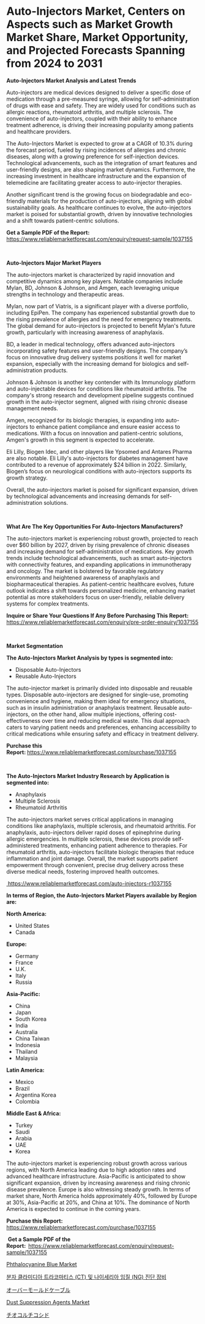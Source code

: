 <p><h1>Auto-Injectors Market, Centers on Aspects such as Market Growth Market Share, Market Opportunity, and Projected Forecasts Spanning from 2024 to 2031</h1></p><p><strong>Auto-Injectors Market Analysis and Latest Trends</strong></p>
<p><p>Auto-injectors are medical devices designed to deliver a specific dose of medication through a pre-measured syringe, allowing for self-administration of drugs with ease and safety. They are widely used for conditions such as allergic reactions, rheumatoid arthritis, and multiple sclerosis. The convenience of auto-injectors, coupled with their ability to enhance treatment adherence, is driving their increasing popularity among patients and healthcare providers.</p><p>The Auto-Injectors Market is expected to grow at a CAGR of 10.3% during the forecast period, fueled by rising incidences of allergies and chronic diseases, along with a growing preference for self-injection devices. Technological advancements, such as the integration of smart features and user-friendly designs, are also shaping market dynamics. Furthermore, the increasing investment in healthcare infrastructure and the expansion of telemedicine are facilitating greater access to auto-injector therapies.</p><p>Another significant trend is the growing focus on biodegradable and eco-friendly materials for the production of auto-injectors, aligning with global sustainability goals. As healthcare continues to evolve, the auto-injectors market is poised for substantial growth, driven by innovative technologies and a shift towards patient-centric solutions.</p></p>
<p><strong>Get a Sample PDF of the Report:&nbsp;</strong> <a href="https://www.reliablemarketforecast.com/enquiry/request-sample/1037155">https://www.reliablemarketforecast.com/enquiry/request-sample/1037155</a></p>
<p>&nbsp;</p>
<p><strong>Auto-Injectors Major Market Players</strong></p>
<p><p>The auto-injectors market is characterized by rapid innovation and competitive dynamics among key players. Notable companies include Mylan, BD, Johnson & Johnson, and Amgen, each leveraging unique strengths in technology and therapeutic areas.</p><p>Mylan, now part of Viatris, is a significant player with a diverse portfolio, including EpiPen. The company has experienced substantial growth due to the rising prevalence of allergies and the need for emergency treatments. The global demand for auto-injectors is projected to benefit Mylan's future growth, particularly with increasing awareness of anaphylaxis.</p><p>BD, a leader in medical technology, offers advanced auto-injectors incorporating safety features and user-friendly designs. The company’s focus on innovative drug delivery systems positions it well for market expansion, especially with the increasing demand for biologics and self-administration products.</p><p>Johnson & Johnson is another key contender with its Immunology platform and auto-injectable devices for conditions like rheumatoid arthritis. The company's strong research and development pipeline suggests continued growth in the auto-injector segment, aligned with rising chronic disease management needs.</p><p>Amgen, recognized for its biologic therapies, is expanding into auto-injectors to enhance patient compliance and ensure easier access to medications. With a focus on innovation and patient-centric solutions, Amgen's growth in this segment is expected to accelerate.</p><p>Eli Lilly, Biogen Idec, and other players like Ypsomed and Antares Pharma are also notable. Eli Lilly's auto-injectors for diabetes management have contributed to a revenue of approximately $24 billion in 2022. Similarly, Biogen’s focus on neurological conditions with auto-injectors supports its growth strategy.</p><p>Overall, the auto-injectors market is poised for significant expansion, driven by technological advancements and increasing demands for self-administration solutions.</p></p>
<p>&nbsp;</p>
<p><strong>What Are The Key Opportunities For Auto-Injectors Manufacturers?</strong></p>
<p><p>The auto-injectors market is experiencing robust growth, projected to reach over $60 billion by 2027, driven by rising prevalence of chronic diseases and increasing demand for self-administration of medications. Key growth trends include technological advancements, such as smart auto-injectors with connectivity features, and expanding applications in immunotherapy and oncology. The market is bolstered by favorable regulatory environments and heightened awareness of anaphylaxis and biopharmaceutical therapies. As patient-centric healthcare evolves, future outlook indicates a shift towards personalized medicine, enhancing market potential as more stakeholders focus on user-friendly, reliable delivery systems for complex treatments.</p></p>
<p><strong>Inquire or Share Your Questions If Any Before Purchasing This Report:</strong> <a href="https://www.reliablemarketforecast.com/enquiry/pre-order-enquiry/1037155">https://www.reliablemarketforecast.com/enquiry/pre-order-enquiry/1037155</a></p>
<p>&nbsp;</p>
<p><strong>Market Segmentation</strong></p>
<p><strong>The Auto-Injectors Market Analysis by types is segmented into:</strong></p>
<p><ul><li>Disposable Auto-Injectors</li><li>Reusable Auto-Injectors</li></ul></p>
<p><p>The auto-injector market is primarily divided into disposable and reusable types. Disposable auto-injectors are designed for single-use, promoting convenience and hygiene, making them ideal for emergency situations, such as in insulin administration or anaphylaxis treatment. Reusable auto-injectors, on the other hand, allow multiple injections, offering cost-effectiveness over time and reducing medical waste. This dual approach caters to varying patient needs and preferences, enhancing accessibility to critical medications while ensuring safety and efficacy in treatment delivery.</p></p>
<p><strong>Purchase this Report:&nbsp;</strong><a href="https://www.reliablemarketforecast.com/purchase/1037155">https://www.reliablemarketforecast.com/purchase/1037155</a></p>
<p>&nbsp;</p>
<p><strong>The Auto-Injectors Market Industry Research by Application is segmented into:</strong></p>
<p><ul><li>Anaphylaxis</li><li>Multiple Sclerosis</li><li>Rheumatoid Arthritis</li></ul></p>
<p><p>The auto-injectors market serves critical applications in managing conditions like anaphylaxis, multiple sclerosis, and rheumatoid arthritis. For anaphylaxis, auto-injectors deliver rapid doses of epinephrine during allergic emergencies. In multiple sclerosis, these devices provide self-administered treatments, enhancing patient adherence to therapies. For rheumatoid arthritis, auto-injectors facilitate biologic therapies that reduce inflammation and joint damage. Overall, the market supports patient empowerment through convenient, precise drug delivery across these diverse medical needs, fostering improved health outcomes.</p></p>
<p><a href="https://www.reliablemarketforecast.com/auto-injectors-r1037155">&nbsp;https://www.reliablemarketforecast.com/auto-injectors-r1037155</a></p>
<p><strong>In terms of Region, the Auto-Injectors Market Players available by Region are:</strong></p>
<p>
    <p> <strong> North America: </strong>
        <ul>
            <li>United States</li>
            <li>Canada</li>
        </ul>
        </p> 
    <p> <strong> Europe: </strong>
        <ul>
            <li>Germany</li>
            <li>France</li>
            <li>U.K.</li>
            <li>Italy</li>
            <li>Russia</li>
        </ul>
        </p> 
    <p> <strong> Asia-Pacific: </strong>
        <ul>
            <li>China</li>
            <li>Japan</li>
            <li>South Korea</li>
            <li>India</li>
            <li>Australia</li>
            <li>China Taiwan</li>
            <li>Indonesia</li>
            <li>Thailand</li>
            <li>Malaysia</li>
        </ul>
        </p> 
    <p> <strong> Latin America: </strong>
        <ul>
            <li>Mexico</li>
            <li>Brazil</li>
            <li>Argentina Korea</li>
            <li>Colombia</li>
        </ul>
        </p> 
    <p> <strong> Middle East & Africa: </strong>
        <ul>
            <li>Turkey</li>
            <li>Saudi</li>
            <li>Arabia</li>
            <li>UAE</li>
            <li>Korea</li>
        </ul>
    </p>
    </p>
<p><p>The auto-injectors market is experiencing robust growth across various regions, with North America leading due to high adoption rates and advanced healthcare infrastructure. Asia-Pacific is anticipated to show significant expansion, driven by increasing awareness and rising chronic disease prevalence. Europe is also witnessing steady growth. In terms of market share, North America holds approximately 40%, followed by Europe at 30%, Asia-Pacific at 20%, and China at 10%. The dominance of North America is expected to continue in the coming years.</p></p>
<p><strong>Purchase this Report: </strong><a href="https://www.reliablemarketforecast.com/purchase/1037155">https://www.reliablemarketforecast.com/purchase/1037155</a></p>
<p>&nbsp;<strong>Get a Sample PDF of the Report:&nbsp;&nbsp;</strong><a href="https://www.reliablemarketforecast.com/enquiry/request-sample/1037155">https://www.reliablemarketforecast.com/enquiry/request-sample/1037155</a></p>
<p><strong></strong></p>
<p><p><a href="https://www.linkedin.com/pulse/role-phthalocyanine-blue-market-applications-solar-cellpaintspigments-7gc8c?trackingId=1Ss6tidWQYyYu9mEF6aeOg%3D%3D">Phthalocyanine Blue Market</a></p><p><a href="https://medium.com/@lily.grace.hall/%EC%84%B8%EA%B3%84-molecular-chlamydia-trachomatis-ct-neisseria-gonorrhoeae-ng-diagnostic-equipment-market-%EC%9D%80-f22163d02db6">분자 클라미디아 트라코마티스 (CT) 및 나이세리아 임질 (NG) 진단 장비</a></p><p><a href="https://medium.com/@cleveborer2023/overmold-cables-market-%E3%81%AE%E3%82%B0%E3%83%AD%E3%83%BC%E3%83%90%E3%83%AB%E5%B8%82%E5%A0%B4%E6%A6%82%E8%A6%81%E3%81%AF-%E4%B8%96%E7%95%8C%E3%81%8A%E3%82%88%E3%81%B3%E4%B8%BB%E8%A6%81%E5%B8%82%E5%A0%B4%E3%81%AB%E3%81%8A%E3%81%91%E3%82%8B%E6%A5%AD%E7%95%8C%E3%81%AB%E5%BD%B1%E9%9F%BF%E3%82%92%E4%B8%8E%E3%81%88%E3%82%8B%E4%B8%BB%E8%A6%81%E3%81%AA%E3%83%88%E3%83%AC%E3%83%B3%E3%83%89%E3%81%AB%E3%81%A4%E3%81%84%E3%81%A6-%E7%8B%AC%E8%87%AA%E3%81%AE%E8%A6%96%E7%82%B9%E3%82%92%E6%8F%90%E4%BE%9B%E3%81%97%E3%81%BE%E3%81%99-aec8a0eb54ce">オーバーモールドケーブル</a></p><p><a href="https://issuu.com/reportprime-2/docs/dust-suppression-agents-market-size_d6f3dc044f8d48">Dust Suppression Agents Market</a></p><p><a href="https://medium.com/@cleveborer2023/thiocolchicoside-market-%E3%81%AF-%E3%82%B3%E3%82%B9%E3%83%88%E7%AE%A1%E7%90%86%E3%81%A8%E5%8A%B9%E7%8E%87%E5%90%91%E4%B8%8A%E3%82%92%E5%84%AA%E5%85%88%E3%81%97%E3%81%BE%E3%81%99-%E3%81%95%E3%82%89%E3%81%AB-%E5%A0%B1%E5%91%8A%E6%9B%B8%E3%81%AF%E5%B8%82%E5%A0%B4%E3%81%AE%E9%9C%80%E8%A6%81%E9%9D%A2%E3%81%A8%E4%BE%9B%E7%B5%A6%E9%9D%A2%E3%81%AE%E4%B8%A1%E6%96%B9%E3%82%92%E3%82%AB%E3%83%90%E3%83%BC%E3%81%97%E3%81%A6%E3%81%84%E3%81%BE%E3%81%99-thiocolchicoside-%E5%B8%82%E5%A0%B4%E3%81%AF-91a91d1e8729">チオコルチコシド</a></p></p>